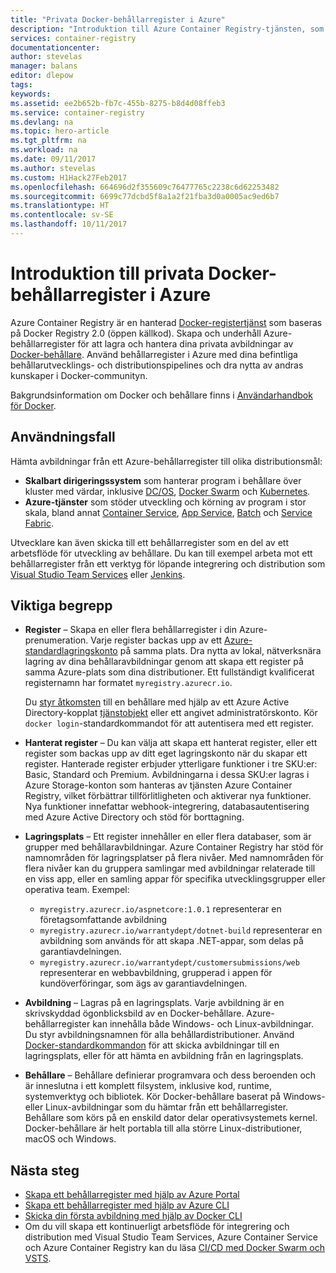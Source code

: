 ```yaml
---
title: "Privata Docker-behållarregister i Azure"
description: "Introduktion till Azure Container Registry-tjänsten, som tillhandahåller molnbaserade, hanterade, privata Docker-register."
services: container-registry
documentationcenter: 
author: stevelas
manager: balans
editor: dlepow
tags: 
keywords: 
ms.assetid: ee2b652b-fb7c-455b-8275-b8d4d08ffeb3
ms.service: container-registry
ms.devlang: na
ms.topic: hero-article
ms.tgt_pltfrm: na
ms.workload: na
ms.date: 09/11/2017
ms.author: stevelas
ms.custom: H1Hack27Feb2017
ms.openlocfilehash: 664696d2f355609c76477765c2238c6d62253482
ms.sourcegitcommit: 6699c77dcbd5f8a1a2f21fba3d0a0005ac9ed6b7
ms.translationtype: HT
ms.contentlocale: sv-SE
ms.lasthandoff: 10/11/2017
---
```

# <a name="introduction-to-private-docker-container-registries-in-azure"></a>Introduktion till privata Docker-behållarregister i Azure

Azure Container Registry är en hanterad [Docker-registertjänst](https://docs.docker.com/registry/) som baseras på Docker Registry 2.0 (öppen källkod). Skapa och underhåll Azure-behållarregister för att lagra och hantera dina privata avbildningar av [Docker-behållare](https://www.docker.com/what-docker). Använd behållarregister i Azure med dina befintliga behållarutvecklings- och distributionspipelines och dra nytta av andras kunskaper i Docker-communityn.

Bakgrundsinformation om Docker och behållare finns i [Användarhandbok för Docker](https://docs.docker.com/engine/userguide/).

## <a name="use-cases"></a>Användningsfall
Hämta avbildningar från ett Azure-behållarregister till olika distributionsmål:

* **Skalbart dirigeringssystem** som hanterar program i behållare över kluster med värdar, inklusive [DC/OS](https://docs.mesosphere.com/), [Docker Swarm](https://docs.docker.com/swarm/) och [Kubernetes](http://kubernetes.io/docs/).
* **Azure-tjänster** som stöder utveckling och körning av program i stor skala, bland annat [Container Service](../container-service/index.yml), [App Service](/app-service/index.md), [Batch](../batch/index.md) och [Service Fabric](/azure/service-fabric/).

Utvecklare kan även skicka till ett behållarregister som en del av ett arbetsflöde för utveckling av behållare. Du kan till exempel arbeta mot ett behållarregister från ett verktyg för löpande integrering och distribution som [Visual Studio Team Services](https://www.visualstudio.com/docs/overview) eller [Jenkins](https://jenkins.io/).

## <a name="key-concepts"></a>Viktiga begrepp
* **Register** – Skapa en eller flera behållarregister i din Azure-prenumeration. Varje register backas upp av ett [Azure-standardlagringskonto](../storage/common/storage-introduction.md) på samma plats. Dra nytta av lokal, nätverksnära lagring av dina behållaravbildningar genom att skapa ett register på samma Azure-plats som dina distributioner. Ett fullständigt kvalificerat registernamn har formatet `myregistry.azurecr.io`.

  Du [styr åtkomsten](container-registry-authentication.md) till en behållare med hjälp av ett Azure Active Directory-kopplat [tjänstobjekt](../active-directory/active-directory-application-objects.md) eller ett angivet administratörskonto. Kör `docker login`-standardkommandot för att autentisera med ett register.

* **Hanterat register** – Du kan välja att skapa ett hanterat register, eller ett register som backas upp av ditt eget lagringskonto när du skapar ett register. Hanterade register erbjuder ytterligare funktioner i tre SKU:er: Basic, Standard och Premium. Avbildningarna i dessa SKU:er lagras i Azure Storage-konton som hanteras av tjänsten Azure Container Registry, vilket förbättrar tillförlitligheten och aktiverar nya funktioner. Nya funktioner innefattar webhook-integrering, databasautentisering med Azure Active Directory och stöd för borttagning.

* **Lagringsplats** – Ett register innehåller en eller flera databaser, som är grupper med behållaravbildningar. Azure Container Registry har stöd för namnområden för lagringsplatser på flera nivåer. Med namnområden för flera nivåer kan du gruppera samlingar med avbildningar relaterade till en viss app, eller en samling appar för specifika utvecklingsgrupper eller operativa team. Exempel:

  * `myregistry.azurecr.io/aspnetcore:1.0.1` representerar en företagsomfattande avbildning
  * `myregistry.azurecr.io/warrantydept/dotnet-build` representerar en avbildning som används för att skapa .NET-appar, som delas på garantiavdelningen.
  * `myregistry.azurecr.io/warrantydept/customersubmissions/web` representerar en webbavbildning, grupperad i appen för kundöverföringar, som ägs av garantiavdelningen.

* **Avbildning** – Lagras på en lagringsplats. Varje avbildning är en skrivskyddad ögonblicksbild av en Docker-behållare. Azure-behållarregister kan innehålla både Windows- och Linux-avbildningar. Du styr avbildningsnamnen för alla behållardistributioner. Använd [Docker-standardkommandon](https://docs.docker.com/engine/reference/commandline/) för att skicka avbildningar till en lagringsplats, eller för att hämta en avbildning från en lagringsplats.

* **Behållare** – Behållare definierar programvara och dess beroenden och är inneslutna i ett komplett filsystem, inklusive kod, runtime, systemverktyg och bibliotek. Kör Docker-behållare baserat på Windows- eller Linux-avbildningar som du hämtar från ett behållarregister. Behållare som körs på en enskild dator delar operativsystemets kernel. Docker-behållare är helt portabla till alla större Linux-distributioner, macOS och Windows.

## <a name="next-steps"></a>Nästa steg
* [Skapa ett behållarregister med hjälp av Azure Portal](container-registry-get-started-portal.md)
* [Skapa ett behållarregister med hjälp av Azure CLI](container-registry-get-started-azure-cli.md)
* [Skicka din första avbildning med hjälp av Docker CLI](container-registry-get-started-docker-cli.md)
* Om du vill skapa ett kontinuerligt arbetsflöde för integrering och distribution med Visual Studio Team Services, Azure Container Service och Azure Container Registry kan du läsa [CI/CD med Docker Swarm och VSTS](../container-service/dcos-swarm/container-service-docker-swarm-setup-ci-cd.md).